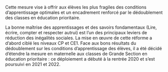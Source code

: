 <p>
  <span id="brief">
	Cette mesure vise à offrir aux élèves les plus fragiles des conditions d’apprentissage optimales et un encadrement renforcé par le dédoublement des classes en éducation prioritaire.
  </span>
</p>
</p>
La bonne maîtrise des apprentissages et des savoirs fondamentaux (Lire, écrire, compter et respecter autrui) est l’un des principaux leviers de réduction des inégalités sociales. La mise en œuvre de cette réforme a d’abord ciblé les niveaux CP et CE1. Face aux bons résultats du dédoublement sur les conditions d’apprentissage des élèves, il a été décidé d’étendre la mesure en maternelle aux classes de Grande Section en éducation prioritaire : ce déploiement a débuté à la rentrée 2020 et s’est poursuivi en 2021 et 2022.
</p>
